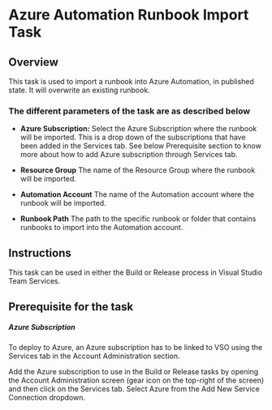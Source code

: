 # Azure Automation Runbook Import Task

## Overview

This task is used to import a runbook into Azure Automation, in published state. It will overwrite an existing runbook.

### The different parameters of the task are as described below

- **Azure Subscription:** Select the Azure Subscription where the runbook will be imported. This is a drop down of the subscriptions that have been added in the Services tab. See below Prerequisite section to know more about how to add Azure subscription through Services tab.

- **Resource Group** The name of the Resource Group where the runbook will be imported.

- **Automation Account** The name of the Automation account where the runbook will be imported.

- **Runbook Path** The path to the specific runbook or folder that contains runbooks to import into the Automation account.

## Instructions

This task can be used in either the Build or Release process in Visual Studio Team Services.

## Prerequisite for the task

##### Azure Subscription
To deploy to Azure, an Azure subscription has to be linked to VSO using the Services tab in the Account Administration section.

Add the Azure subscription to use in the Build or Release tasks by opening the Account Administration screen (gear icon on the top-right of the screen) and then click on the Services tab. Select Azure from the Add New Service Connection dropdown.
